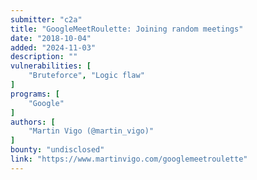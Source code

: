 ```yaml
---
submitter: "c2a"
title: "GoogleMeetRoulette: Joining random meetings"
date: "2018-10-04"
added: "2024-11-03"
description: ""
vulnerabilities: [
    "Bruteforce", "Logic flaw"
]
programs: [
    "Google"
]
authors: [
    "Martin Vigo (@martin_vigo)"
]
bounty: "undisclosed"
link: "https://www.martinvigo.com/googlemeetroulette"
---
```




